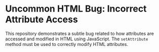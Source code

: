 # Uncommon HTML Bug: Incorrect Attribute Access

This repository demonstrates a subtle bug related to how attributes are accessed and modified in HTML using JavaScript.  The `setAttribute` method must be used to correctly modify HTML attributes.